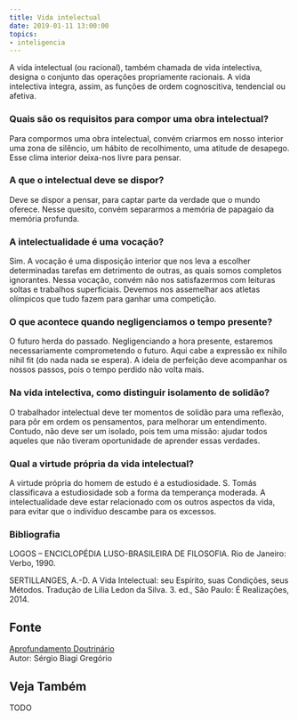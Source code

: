 ```yaml
---
title: Vida intelectual
date: 2019-01-11 13:00:00
topics: 
- inteligencia
---
```


A vida intelectual (ou racional), também chamada de vida intelectiva,
designa o conjunto das operações propriamente racionais. A vida
intelectiva integra, assim, as funções de ordem cognoscitiva, tendencial
ou afetiva.

### Quais são os requisitos para compor uma obra intelectual?
Para compormos uma obra intelectual, convém criarmos em nosso interior
uma zona de silêncio, um hábito de recolhimento, uma atitude de
desapego. Esse clima interior deixa-nos livre para pensar.

### A que o intelectual deve se dispor?
Deve se dispor a pensar, para captar parte da verdade que o mundo
oferece. Nesse quesito, convém separarmos a memória de papagaio da
memória profunda.

### A intelectualidade é uma vocação?
Sim. A vocação é uma disposição interior que nos leva a escolher
determinadas tarefas em detrimento de outras, as quais somos completos
ignorantes. Nessa vocação, convém não nos satisfazermos com leituras
soltas e trabalhos superficiais. Devemos nos assemelhar aos atletas
olímpicos que tudo fazem para ganhar uma competição.

### O que acontece quando negligenciamos o tempo presente?
O futuro herda do passado. Negligenciando a hora presente, estaremos
necessariamente comprometendo o futuro. Aqui cabe a expressão ex nihilo
nihil fit (do nada nada se espera). A ideia de perfeição deve
acompanhar os nossos passos, pois o tempo perdido não volta mais.

### Na vida intelectiva, como distinguir isolamento de solidão?
O trabalhador intelectual deve ter momentos de solidão para uma
reflexão, para pôr em ordem os pensamentos, para melhorar um
entendimento. Contudo, não deve ser um isolado, pois tem uma missão:
ajudar todos aqueles que não tiveram oportunidade de aprender essas
verdades.

### Qual a virtude própria da vida intelectual?
A virtude própria do homem de estudo é a estudiosidade. S. Tomás
classificava a estudiosidade sob a forma da temperança moderada. A
intelectualidade deve estar relacionado com os outros aspectos da vida,
para evitar que o indivíduo descambe para os excessos.


### Bibliografia
LOGOS – ENCICLOPÉDIA LUSO-BRASILEIRA DE FILOSOFIA. Rio de Janeiro:
Verbo, 1990.

SERTILLANGES, A.-D. A Vida Intelectual: seu Espírito, suas Condições,
seus Métodos. Tradução de Lilia Ledon da Silva. 3. ed., São Paulo: É
Realizações, 2014.

## Fonte
[Aprofundamento Doutrinário](https://sites.google.com/view/aprofundamentodoutrinario/vida-intelectual)  
Autor: Sérgio Biagi Gregório

## Veja Também
TODO


